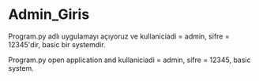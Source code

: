 # Admin_Giris

Program.py adlı uygulamayı açıyoruz ve kullaniciadi = admin, sifre = 12345'dir, basic bir systemdir.

Program.py open application and kullaniciadi = admin, sifre = 12345, basic system.
